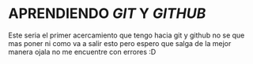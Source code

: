 # APRENDIENDO _GIT_ Y _GITHUB_

Este seria el primer acercamiento que tengo hacia git y github no se que mas poner ni como va a salir esto pero espero
que salga de la mejor manera ojala no me encuentre con errores :D
